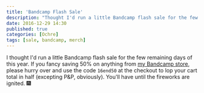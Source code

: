 ```yaml
---
title: 'Bandcamp Flash Sale'
description: "Thought I'd run a little Bandcamp flash sale for the few remaining days of this year."
date: 2016-12-29 14:30
published: true
categories: [Ochre]
tags: [sale, bandcamp, merch]
---
```


I thought I'd run a little Bandcamp flash sale for the few remaining days of this year. If you fancy saving 50% on anything from [my Bandcamp store](http://bandcamp.ochremusic.com/), please hurry over and use the code `16end50` at the checkout to lop your cart total in half (excepting P&P, obviously). You'll have until the fireworks are ignited. :fireworks:
